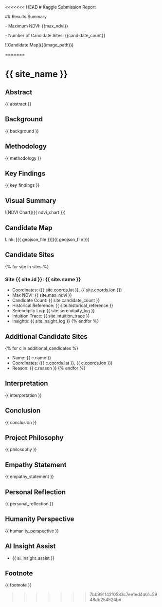 <<<<<<< HEAD
\# Kaggle Submission Report



\## Results Summary

\- Maximum NDVI: {{max\_ndvi}}

\- Number of Candidate Sites: {{candidate\_count}}



!\[Candidate Map]({{image\_path}})



=======
# {{ site_name }}

## Abstract
{{ abstract }}

## Background
{{ background }}

## Methodology
{{ methodology }}

## Key Findings
{{ key_findings }}

## Visual Summary
![NDVI Chart]({{ ndvi_chart }})

## Candidate Map
Link: [{{ geojson_file }}]({{ geojson_file }})

## Candidate Sites
{% for site in sites %}
### Site {{ site.id }}: {{ site.name }}
- Coordinates: ({{ site.coords.lat }}, {{ site.coords.lon }})
- Max NDVI: {{ site.max_ndvi }}
- Candidate Count: {{ site.candidate_count }}
- Historical Reference: {{ site.historical_reference }}
- Serendipity Log: {{ site.serendipity_log }}
- Intuition Trace: {{ site.intuition_trace }}
- Insights: {{ site.insight_log }}
{% endfor %}

## Additional Candidate Sites
{% for c in additional_candidates %}
- Name: {{ c.name }}
- Coordinates: ({{ c.coords.lat }}, {{ c.coords.lon }})
- Reason: {{ c.reason }}
{% endfor %}

## Interpretation
{{ interpretation }}

## Conclusion
{{ conclusion }}

## Project Philosophy
{{ philosophy }}

## Empathy Statement
{{ empathy_statement }}

## Personal Reflection
{{ personal_reflection }}

## Humanity Perspective
{{ humanity_perspective }}

## AI Insight Assist
- {{ ai_insight_assist }}

## Footnote
{{ footnote }}
>>>>>>> 7bb991142f0583c7ee1ed4d61c5948db254524bd
